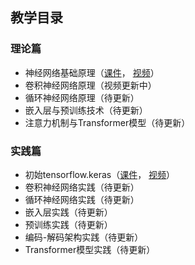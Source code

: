 ## 教学目录

### 理论篇

- 神经网络基础原理（[课件](https://github.com/wttu/dlbeginners/blob/main/slides/neural_networks_basics.pdf)，
[视频](https://www.bilibili.com/video/BV1CY411A7fp)）
- 卷积神经网络原理（视频更新中）
- 循环神经网络原理（待更新）
- 嵌入层与预训练技术（待更新）
- 注意力机制与Transformer模型（待更新）

### 实践篇

- 初始tensorflow.keras（[课件](https://github.com/wttu/dlbeginners/blob/main/slides/a_first_look_at_keras.pdf)，
[视频](https://www.bilibili.com/video/BV1fa411a7EV)）
- 卷积神经网络实践（待更新）
- 循环神经网络实践（待更新）
- 嵌入层实践（待更新）
- 预训练实践（待更新）
- 编码-解码架构实践（待更新）
- Transformer模型实践（待更新）

